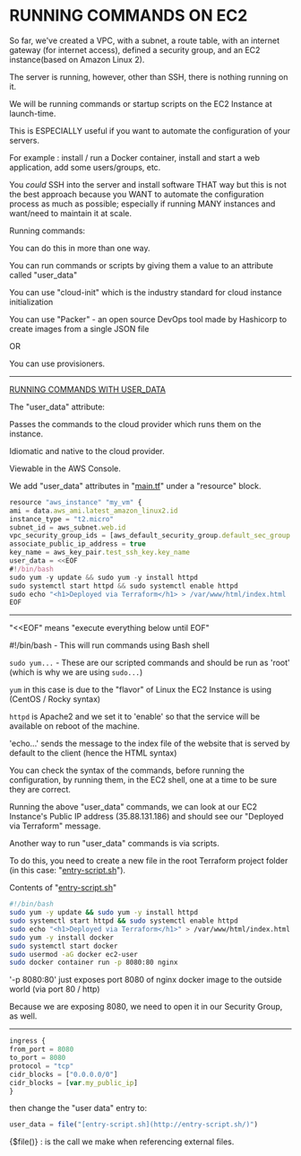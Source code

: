 # RUNNING COMMANDS ON EC2

So far, we've created a VPC, with a subnet, a route table, with an internet gateway (for internet access), defined a security group, and an EC2 instance(based on Amazon Linux 2).

The server is running, however, other than SSH, there is nothing running on it.

We will be running commands or startup scripts on the EC2 Instance at launch-time.

This is ESPECIALLY useful if you want to automate the configuration of your servers.

For example : install / run a Docker container, install and start a web application, add some users/groups, etc.

You *could* SSH into the server and install software THAT way but this is not the best approach because you WANT to automate the configuration process as much as possible; especially if running MANY instances and want/need to maintain it at scale.

Running commands:

You can do this in more than one way.

You can run commands or scripts by giving them a value to an attribute called "user_data"

You can use "cloud-init" which is the industry standard for cloud instance initialization

You can use "Packer" - an open source DevOps tool made by Hashicorp to create images from a single JSON file

OR

You can use provisioners.

---

<ins>RUNNING COMMANDS WITH USER_DATA</ins>

The "user_data" attribute:

Passes the commands to the cloud provider which runs them on the instance.

Idiomatic and native to the cloud provider.

Viewable in the AWS Console.

We add "user_data" attributes in "[main.tf](http://main.tf/)" under a "resource" block.

```jsx
resource "aws_instance" "my_vm" {
ami = data.aws_ami.latest_amazon_linux2.id
instance_type = "t2.micro"
subnet_id = aws_subnet.web.id
vpc_security_group_ids = [aws_default_security_group.default_sec_group.id]
associate_public_ip_address = true
key_name = aws_key_pair.test_ssh_key.key_name
user_data = <<EOF
#!/bin/bash
sudo yum -y update && sudo yum -y install httpd
sudo systemctl start httpd && sudo systemctl enable httpd
sudo echo "<h1>Deployed via Terraform</h1> > /var/www/html/index.html
EOF
```

---

"<<EOF" means "execute everything below until EOF"

#!/bin/bash - This will run commands using Bash shell

`sudo yum...` - These are our scripted commands and should be
run as 'root' (which is why we are using `sudo...`)

`yum` in this case is due to the "flavor" of Linux the EC2 Instance is using (CentOS / Rocky syntax)

`httpd` is Apache2 and we set it to 'enable' so that the service will be available on reboot of the machine.

'echo...' sends the message to the index file of the website that is served by default to the client (hence the HTML syntax)

You can check the syntax of the commands, before running the configuration, by running them, in the EC2 shell, one at a time to be sure they are correct.

Running the above "user_data" commands, we can look at our EC2 Instance's Public IP address (35.88.131.186) and should see our "Deployed via Terraform" message.

Another way to run "user_data" commands is via scripts.

To do this, you need to create a new file in the root Terraform project folder (in this case: "[entry-script.sh](http://entry-script.sh/)").

Contents of "[entry-script.sh](http://entry-script.sh/)"

```bash
#!/bin/bash
sudo yum -y update && sudo yum -y install httpd
sudo systemctl start httpd && sudo systemctl enable httpd
sudo echo "<h1>Deployed via Terraform</h1>" > /var/www/html/index.html
sudo yum -y install docker
sudo systemctl start docker
sudo usermod -aG docker ec2-user
sudo docker container run -p 8080:80 nginx
```

'-p 8080:80' just exposes port 8080 of nginx docker image to the outside world (via port 80 / http)

Because we are exposing 8080, we need to open it in our Security Group, as well.

---

```jsx
ingress {
from_port = 8080
to_port = 8080
protocol = "tcp"
cidr_blocks = ["0.0.0.0/0"]
cidr_blocks = [var.my_public_ip]
}
```

then change the "user data" entry to:

```jsx
user_data = file("[entry-script.sh](http://entry-script.sh/)")
```

{$file()} : is the call we make when referencing external files.
